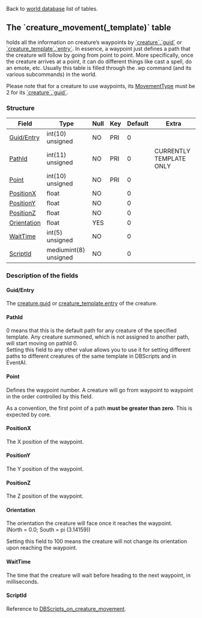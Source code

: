 Back to [world database](mangosdb_struct) list of tables.

## The \`creature\_movement(\_template)\` table

holds all the information on creature’s waypoints by
[\`creature\`.\`guid\`](https://github.com/cmangos/issues/wiki/Creature#guid)
or
[\`creature\_template\`.\`entry\`](https://github.com/cmangos/issues/wiki/Creature_template#entry).
In essence, a waypoint just defines a path that the creature will follow
by going from point to point. More specifically, once the creature
arrives at a point, it can do different things like cast a spell, do an
emote, etc. Usually this table is filled through the .wp command (and
its various subcommands) in the world.

Please note that for a creature to use waypoints, its
[MovementType](creature#MovementType) must be 2 for its
[\`creature\`.\`guid\`](https://github.com/cmangos/issues/wiki/Creature#guid).

### Structure

| Field                                                 | Type                  | Null | Key | Default | Extra                   |
| ----------------------------------------------------- | --------------------- | ---- | --- | ------- | ----------------------- |
| [Guid/Entry](creature_movement_template#Guid/Entry)   | int(10) unsigned      | NO   | PRI | 0       |                         |
| [PathId](creature_movement_template#PathId)           | int(11) unsigned      | NO   | PRI | 0       | CURRENTLY TEMPLATE ONLY |
| [Point](creature_movement_template#Point)             | int(10) unsigned      | NO   | PRI | 0       |                         |
| [PositionX](creature_movement_template#PositionX)  | float                 | NO   |     | 0       |                         |
| [PositionY](creature_movement_template#PositionY)  | float                 | NO   |     | 0       |                         |
| [PositionZ](creature_movement_template#PositionZ)  | float                 | NO   |     | 0       |                         |
| [Orientation](creature_movement_template#Orientation) | float                 | YES  |     | 0       |                         |
| [WaitTime](creature_movement_template#WaitTime)       | int(5) unsigned       | NO   |     | 0       |                         |
| [ScriptId](creature_movement_template#ScriptId)    | mediumint(8) unsigned | NO   |     | 0       |                         |

### Description of the fields

#### Guid/Entry

The [creature.guid](creature#guid) or
[creature\_template.entry](Creature_template#Entry) of the creature.

#### PathId

0 means that this is the default path for any creature of the specified
template. Any creature summoned, which is not assigned to another path,
will start moving on pathId 0.  
Setting this field to any other value allows you to use it for setting
different paths to different creatures of the same template in DBScripts
and in EventAI.

#### Point

Defines the waypoint number. A creature will go from waypoint to
waypoint in the order controlled by this field.

As a convention, the first point of a path **must be greater than
zero**. This is expected by core.

#### PositionX

The X position of the waypoint.

#### PositionY

The Y position of the waypoint.

#### PositionZ

The Z position of the waypoint.

#### Orientation

The orientation the creature will face once it reaches the waypoint.  
(North = 0.0; South = pi (3.14159))

Setting this field to 100 means the creature will not change its
orientation upon reaching the waypoint.

#### WaitTime

The time that the creature will wait before heading to the next
waypoint, in milliseconds.

#### ScriptId

Reference to
[DBScripts\_on\_creature\_movement](DBScripts_on_creature_movement).

